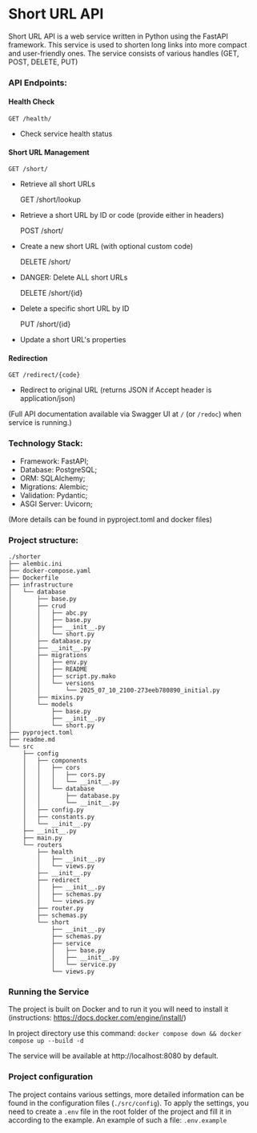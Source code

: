 # Short URL API

Short URL API is a web service written in Python using the FastAPI framework. This service is used to shorten long links into more compact and user-friendly ones. The service consists of various handles (GET, POST, DELETE, PUT)

### API Endpoints:

#### Health Check

    GET /health/
- Check service health status

#### Short URL Management

    GET /short/
- Retrieve all short URLs


    GET /short/lookup
- Retrieve a short URL by ID or code (provide either in headers)


    POST /short/
- Create a new short URL (with optional custom code)


    DELETE /short/
- DANGER: Delete ALL short URLs


    DELETE /short/{id}
- Delete a specific short URL by ID


    PUT /short/{id}
- Update a short URL's properties

#### Redirection

    GET /redirect/{code}
- Redirect to original URL (returns JSON if Accept header is application/json)

(Full API documentation available via Swagger UI at `/` (or `/redoc`) when service is running.)

### Technology Stack:

- Framework: FastAPI;
- Database: PostgreSQL;
- ORM: SQLAlchemy;
- Migrations: Alembic;
- Validation: Pydantic;
- ASGI Server: Uvicorn;

(More details can be found in pyproject.toml and docker files)

### Project structure:

```
./shorter
├── alembic.ini
├── docker-compose.yaml
├── Dockerfile
├── infrastructure
│   └── database
│       ├── base.py
│       ├── crud
│       │   ├── abc.py
│       │   ├── base.py
│       │   ├── __init__.py
│       │   └── short.py
│       ├── database.py
│       ├── __init__.py
│       ├── migrations
│       │   ├── env.py
│       │   ├── README
│       │   ├── script.py.mako
│       │   └── versions
│       │       └── 2025_07_10_2100-273eeb780890_initial.py
│       ├── mixins.py
│       └── models
│           ├── base.py
│           ├── __init__.py
│           └── short.py
├── pyproject.toml
├── readme.md
└── src
    ├── config
    │   ├── components
    │   │   ├── cors
    │   │   │   ├── cors.py
    │   │   │   └── __init__.py
    │   │   └── database
    │   │       ├── database.py
    │   │       └── __init__.py
    │   ├── config.py
    │   ├── constants.py
    │   └── __init__.py
    ├── __init__.py
    ├── main.py
    └── routers
        ├── health
        │   ├── __init__.py
        │   └── views.py
        ├── __init__.py
        ├── redirect
        │   ├── __init__.py
        │   ├── schemas.py
        │   └── views.py
        ├── router.py
        ├── schemas.py
        └── short
            ├── __init__.py
            ├── schemas.py
            ├── service
            │   ├── base.py
            │   ├── __init__.py
            │   └── service.py
            └── views.py

```

### Running the Service

The project is built on Docker and to run it you will need to install it (instructions: https://docs.docker.com/engine/install/)

In project directory use this command: `docker compose down && docker compose up --build -d`

The service will be available at http://localhost:8080 by default.

### Project configuration

The project contains various settings, more detailed information can be found in the configuration files (`./src/config`). To apply the settings, you need to create a `.env` file in the root folder of the project and fill it in according to the example. An example of such a file: `.env.example`